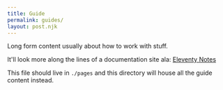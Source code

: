 ```yaml
---
title: Guide
permalink: guides/
layout: post.njk
---
```


Long form content usually about how to work with stuff.

It'll look more along the lines of a documentation site ala: [Eleventy Notes](https://eleventy-notes.sandroroth.com/)

This file should live in `./pages` and this directory will house all the guide content instead.
